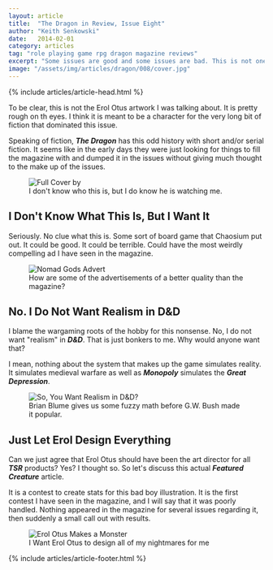 ```yaml
---
layout: article
title:  "The Dragon in Review, Issue Eight"
author: "Keith Senkowski"
date:   2014-02-01
category: articles
tag: "role playing game rpg dragon magazine reviews"
excerpt: "Some issues are good and some issues are bad. This is not one of those good issues."
image: "/assets/img/articles/dragon/008/cover.jpg"
---
```

{% include articles/article-head.html %}
<section class="review continued">
	<div class="content gutters">
		<div class="span-3 col empty"></div>
		<div class="span-6 col">
			<p>To be clear, this is not the Erol Otus artwork I was talking about. It is pretty rough on th eyes. I think it is meant to be a character for the very long bit of fiction that dominated this issue.</p>
			<p>Speaking of fiction, <strong><em>The Dragon</em></strong> has this odd history with short and/or serial fiction. It seems like in the early days they were just looking for things to fill the magazine with and dumped it in the issues without giving much thought to the make up of the issues.</p>
			<figure>
				<img src="{{ site.loading }}" data-action="zoom" data-src="{{ site.baseurl }}/assets/img/articles/dragon/008/full-cover.jpg" alt="Full Cover by "/>
				<figcaption>I don't know who this is, but I do know he is watching me.</figcaption>
			</figure>
			<h2>I Don't Know What This Is, But I Want It</h2>
			<p>Seriously. No clue what this is. Some sort of board game that Chaosium put out. It could be good. It could be terrible. Could have the most weirdly compelling ad I have seen in the magazine.</p>
			<figure>
				<img src="{{ site.loading }}" data-action="zoom" data-src="{{ site.baseurl }}/assets/img/articles/dragon/008/nomad-gods.png" alt="Nomad Gods Advert"/>
				<figcaption>How are some of the advertisements of a better quality than the magazine?</figcaption>
			</figure>
			<h2>No. I Do Not Want Realism in D&amp;D</h2>
			<p>I blame the wargaming roots of the hobby for this nonsense. No, I do not want "realism" in <strong><em>D&amp;D</em></strong>. That is just bonkers to me. Why would anyone want that?</p>
			<p>I mean, nothing about the system that makes up the game simulates reality. It simulates medieval warfare as well as <strong><em>Monopoly</em></strong> simulates the <strong><em>Great Depression</em></strong>.</p>
			<figure>
				<img src="{{ site.loading }}" data-action="zoom" data-src="{{ site.baseurl }}/assets/img/articles/dragon/008/brianBlume.png" alt="So, You Want Realism in D&D?"/>
				<figcaption>Brian Blume gives us some fuzzy math before G.W. Bush made it popular.</figcaption>
			</figure>
			<h2>Just Let Erol Design Everything</h2>
			<p>Can we just agree that Erol Otus should have been the art director for all <strong><em>TSR</em></strong> products? Yes? I thought so. So let's discuss this actual <strong><em>Featured Creature</em></strong> article.</p>
			<p>It is a contest to create stats for this bad boy illustration. It is the first contest I have seen in the magazine, and I will say that it was poorly handled. Nothing appeared in the magazine for several issues regarding it, then suddenly a small call out with results.</p>
			<figure>
				<img src="{{ site.loading }}" data-action="zoom" data-src="{{ site.baseurl }}/assets/img/articles/dragon/008/featureCreature.png" alt="Erol Otus Makes a Monster"/>
				<figcaption>I Want Erol Otus to design all of my nightmares for me</figcaption>
			</figure>
		</div>
		<div class="span-3 col empty"></div>
	</div>
{% include articles/article-footer.html %}
</section>